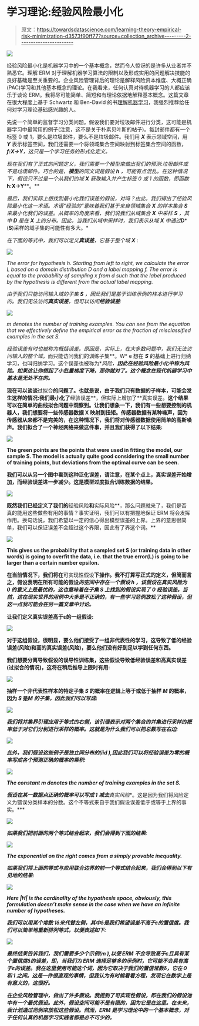 # 学习理论:经验风险最小化

> 原文：<https://towardsdatascience.com/learning-theory-empirical-risk-minimization-d3573f90ff77?source=collection_archive---------2----------------------->

![](img/06d6562d4f49a3dde58b3d144103a0dd.png)

经验风险最小化是机器学习中的一个基本概念，然而令人惊讶的是许多从业者并不熟悉它。理解 ERM 对于理解机器学习算法的限制以及形成实用的问题解决技能的良好基础是至关重要的。企业风险管理背后的理论是解释风险资本维度、大概正确(PAC)学习和其他基本概念的理论。在我看来，任何认真对待机器学习的人都应该乐于谈论 ERM。我将尽可能简单、简短和有理论依据地解释基本概念。这篇文章在很大程度上基于 Schwartz 和 Ben-David 的书[理解机器学习](http://www.cs.huji.ac.il/~shais/UnderstandingMachineLearning)，我强烈推荐给任何对学习理论基础感兴趣的人。

先说一个简单的监督学习分类问题。假设我们要对垃圾邮件进行分类，这可能是机器学习中最常用的例子(注意，这不是关于朴素贝叶斯的帖子)。每封邮件都有一个标签 0 或 1，要么是垃圾邮件，要么不是垃圾邮件。我们用 ***X*** 表示领域空间，用 ***Y*** 表示标签空间，我们还需要一个将领域集合空间映射到标签集合空间的函数，****f:X->Y***，这只是一个学习任务的形式化定义。*

*现在我们有了正式的问题定义，我们需要一个模型来做出我们的预测:垃圾邮件或不是垃圾邮件。巧合的是，**模型**的同义词是假设 ***h*** ，可能有点混乱。在这种情况下，假设只不过是一个从我们的域 ***X*** 获取输入并产生标签 0 或 1 的函数，即函数***h:X->Y****。**

*最后，我们实际上想找到最小化我们误差的假设，对吗？由此，我们得出了经验风险最小化这一术语。术语“经验的”意味着我们基于来自领域集合 **X** 的样本集合 ***S*** 来最小化我们的误差。从概率的角度来看，我们说我们从域集合 **X** 中采样 ***S*** ，其中 ***D*** 是在 **X** 上的分布。因此，当我们从域中采样时，我们表示从域 **X** 中通过***D***(**S**)采样的域子集的可能性有多大。*

*在下面的等式中，我们可以定义**真误差**，它基于整个域 **X** :*

*![](img/6be695c5ca70021052c9bfcca352d8be.png)*

*The error for hypothesis h. Starting from left to right, we calculate the error L based on a domain distribution D and a label mapping f. The error is equal to the probability of sampling x from d such that the label produced by the hypothesis is different from the actual label mapping.*

*由于我们只能访问输入域的子集 ***S*** ，因此我们是基于训练示例的样本进行学习的。我们无法访问**真实误差**，但可以访问**经验误差**:*

*![](img/88a338344194a3d6f53a876c496c3095.png)*

*m denotes the number of training examples. You can see from the equation that we effectively define the empirical error as the fraction of misclassified examples in the set S.*

*经验误差有时也被称为概括误差。原因是，实际上，在大多数问题中，我们无法访问输入的整个域*，而只能访问我们的训练子集**。W* e 想在 ***S*** 的基础上进行归纳学习，也叫归纳学习。这个误差也被称为**风险，**因此在经验风险最小化中称为风险。如果这让你想起了小批量梯度下降，那你就对了。这个概念在现代机器学习中基本是无处不在的。***

**现在可以谈谈**过拟合**的问题了。也就是说，由于我们只有数据的子样本，可能会发生这样的情况:我们最小化了**经验误差**，但实际上增加了**真实误差。**这个结果可以在简单的曲线拟合问题中观察到。让我们想象一下，我们有一些想要控制的机器人，我们想要将一些传感器数据 **X** 映射到扭矩。传感器数据有某种噪声，因为传感器从来都不是完美的，在这种情况下，我们将对传感器数据使用简单的高斯噪声。我们拟合了一个神经网络来做这件事，并且我们获得了以下结果:**

**![](img/427d4ac6028c38aa20cb95feb30225d9.png)**

**The green points are the points that were used in fitting the model, our sample S. The model is actually quite good considering the small number of training points, but deviations from the optimal curve can be seen.**

**我们可以从另一个图中看到这种泛化误差，请注意，在某个点上，真实误差开始增加，而经验误差进一步减少。这是模型过度拟合训练数据的结果。**

**![](img/64a6383aa9f48867a8ef04b0391f28fc.png)**

**既然我们已经定义了我们的**经验风险**和**实际风险**，那么问题就来了，我们是否真的能用这些做些有用的事情？事实证明，我们可以有把握地保证 ERM 将会发挥作用。换句话说，我们希望以一定的信心得出模型误差的上界。上界的意思很简单，我们可以保证误差不会超过这个界限，因此有了界这个词。**

**![](img/e03d52aa958b1af24b34427392f45ba3.png)**

**This gives us the probability that a sampled set S (or training data in other words) is going to overfit the data, i.e. that the true error(L) is going to be larger than a certain number epsilon.**

**在当前情况下，我们将在**可实现性假设**下操作。我不打算写正式的定义，但简而言之，假设表明在所有可能的假设*的空间中存在一个假设 ***h*** ，该假设在真实风险为 0 的意义上是最优的，这也意味着在子集 ***S*** 上找到的假设实现了 0 经验误差。当然，这在现实世界的用例中大多是不正确的，有一些学习范例放松了这种假设，但这一点我可能会在另一篇文章中讨论。***

**让我们定义真实误差高于ε的一组假设:**

**![](img/d69289813af92f0597d9fc4d0ccd7342.png)**

**对于这组假设，很明显，要么他们接受了一组非代表性的学习，这导致了低的经验误差(风险)和高的真实误差(风险)，要么他们没有好到足以学到任何东西。**

**我们想要分离导致假设的误导性训练集，这些假设导致低经验误差和高真实误差(过拟合的情况)，这将在稍后推导上限时有用:**

**![](img/e87d9deb067bd446d754872a02b2b954.png)**

**抽样一个非代表性样本的特定子集 ***S*** 的概率在逻辑上等于或低于抽样 ***M*** 的概率，因为 ***S*** 是*M 的子集，因此我们可以写成:***

***![](img/76235bcc0faae966de1a540a6bd41ef3.png)***

***我们将并集界引理应用于等式的右侧，该引理表示对两个集合的并集进行采样的概率低于对它们分别进行采样的概率。这就是为什么我们可以把总数写在右边:***

***![](img/bff57c1c25c8ed9a369c1ac99f8107d1.png)***

***此外，我们假设这些例子是独立同分布的(iid ),因此我们可以将经验误差为零的概率写成各个预测正确的概率的乘积:***

***![](img/414eff38d00c06223b6b1860a46e4275.png)***

***The constant m denotes the number of training examples in the set S.***

***假设在某一数据点正确的概率可以写成 1 减去**真实风险**。这是因为我们将风险定义为错误分类样本的分数。这个不等式来自于我们假设误差低于或等于上界的事实。***

***![](img/fb1d9d86e8f65a93ea99e52d84e75961.png)***

***如果我们把前面的两个等式结合起来，我们会得到下面的结果:***

***![](img/6ca6d8a5649d32a6f0c80e0945bb0e57.png)***

***The exponential on the right comes from a simply provable inequality.***

***如果我们将上面的等式与应用联合边界的前一个等式结合起来，我们会得到以下有见地的结果:***

***![](img/001960c161ab5957c16b50f3721ee1d0.png)***

***Here |H| is the cardinality of the hypothesis space, obviously, this formulation doesn’t make sense in the case when we have an infinite number of hypotheses.***

***我们可以用某个常数 1δ来代替左侧，其中δ是我们希望误差不高于ε的置信度。我们可以简单地重新排列等式，以便表述如下:***

***![](img/cebc85b885e0285a4e24413ad9ddbcb6.png)***

***最终结果告诉我们，我们需要多少个示例(m ),以便 ERM 不会导致高于ε且具有某个置信度δ的误差，即，当我们为 ERM 选择足够多的示例时，它可能不会具有高于ε的误差。我在这里使用可能这个词，因为它取决于我们的置信常数δ，它在 0 和 1 之间。这是一件很直观的事情，但我认为有时候看看方程，发现它在数学上是有意义的，这很好。***

***在企业风险管理中，做出了许多假设。我提到了可实现性假设，即在我们的假设池中有一个最优假设。此外，假设空间可能不是有限的，因为它是在这里。在未来，我计划通过范例来放松这些假设。然而，ERM 是学习理论中的一个基本概念，对于任何认真的机器学习实践者都是必不可少的。***
